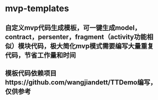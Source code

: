 # mvp-templates
## 自定义mvp代码生成模板，可一键生成model，contract，persenter，fragment（activity功能相似）模块代码，极大简化mvp模式需要编写大量重复代码，节省工作量和时间
## 模板代码依赖项目https://github.com/wangjiandett/TTDemo编写，仅供参考
